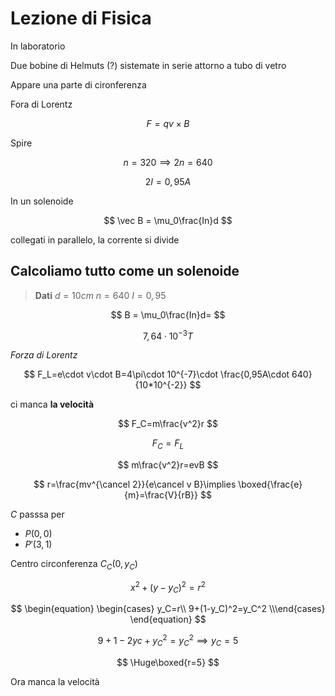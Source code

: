 # Lezione di Fisica

In laboratorio

Due bobine di Helmuts (?) sistemate in serie attorno a tubo di vetro

Appare una parte di cironferenza

Fora di Lorentz 

$$
F=qv\times B
$$

Spire

$$
n = 320\implies 2n = 640
$$


$$
2I=0,95A
$$

In un solenoide

$$
\vec B = \mu_0\frac{In}d
$$


collegati in parallelo, la corrente si divide

## Calcoliamo tutto come un solenoide

> **Dati**
> $d=10cm$
> $n = 640$
> $I=0,95$


$$
B = \mu_0\frac{In}d=
$$


$$
7,64\cdot 10^{-3}T
$$


_Forza di Lorentz_

$$
F_L=e\cdot v\cdot B=4\pi\cdot 10^{-7}\cdot \frac{0,95A\cdot 640}{10*10^{-2}}
$$

ci manca **la velocità**


$$
F_C=m\frac{v^2}r
$$


$$
F_C=F_L
$$

$$
m\frac{v^2}r=evB
$$

$$
r=\frac{mv^{\cancel 2}}{e\cancel v B}\implies \boxed{\frac{e}{m}=\frac{V}{rB}}
$$


$C$ passsa per
* $P(0,0)$
* $P'(3,1)$
 $%P''(5,2)$

Centro circonferenza $C_C(0,y_C)$

$$
x^2+(y-y_C)^2=r^2
$$


$$
\begin{equation} \begin{cases} y_C=r\\
9+(1-y_C)^2=y_C^2
\\\end{cases} \end{equation}
$$

$$
9+1-2yc+y_C^2=y_C^2\implies y_C=5
$$

$$
\Huge\boxed{r=5}
$$


Ora manca la velocità

$$
$$
<!--stackedit_data:
eyJoaXN0b3J5IjpbLTcwNjY0MTExNCwxNzYzMzg5NDldfQ==
-->